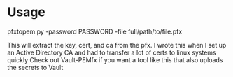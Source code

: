 # Usage
pfxtopem.py -password PASSWORD -file full/path/to/file.pfx

This will extract the key, cert, and ca from the pfx. I wrote this when I set up an Active Directory CA and had to transfer a lot of certs to linux systems quickly
Check out Vault-PEMfx if you want a tool like this that also uploads the secrets to Vault
